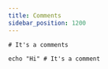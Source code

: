 ```yaml
---
title: Comments
sidebar_position: 1200
---
```


```shell
# It's a comments

echo "Hi" # It's a comment
```